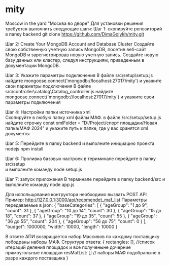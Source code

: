 # mity
Moscow in the yard
"Москва во дворе"
Для установки решения требуется выполнить следующие шаги:
Шаг 1: скопируйте репозиторий в папку backend
git clone https://github.com/DimaGolykh/mity.git
 
Шаг 2: Create Your MongoDB Account and Database Cluster
Создайте свою собственную учетную запись MongoDB, посетив веб-сайт MongoDB и зарегистрировав новую учетную запись.
Создайте новую базу данных или кластер, следуя инструкциям, приведенным в документации MongoDB. 

Шаг 3: Укажите параметры подключения
 В файле  src\setup\setup.js найдите mongoose.connect('mongodb://localhost:27017/mity') и укажите свои параметры подключения
 В файле src\controller\catalog\Catalog_controller.js найдите mongoose.connect('mongodb://localhost:27017/mity') и укажите свои параметры подключения

Шаг 4: Настройки папки источника xml   
Скопируйте в любую папку xml файлы МАФ.
в файле /src/setup/setup.js найдите строчку const xmlFolder = "D:/Project/спорт площадки/Новая папка/МАФ 2024" и укажите путь к папке, где у вас хранятся xml документы

Шаг 5: 
Перейдите в папку backend и выполните инициацию проекта nodejs
npm install

Шаг 6: Проливка базовых настроек
в териминале перейдите в папку src\setup\
и выполните команду
node setup.js

Шаг 7: запуск приложения
В терминале перейдите в папку backend/src и выполните команду 
node app.js


Для испольщования контруктора необходимо вызвать POST API
Пример: http://127.0.0.1:3000/api/recomendet_maf_list
Параметры передаваемые в json:
   {
  "baseCategories": [
    { "ageGroup": "1 до 9", "count": 31 },
    { "ageGroup": "10 до 14", "count": 30 },
    { "ageGroup": "15 до 18", "count": 37 },
    { "ageGroup": "19 до 35", "count": 55 },
    { "ageGroup": "36 до 55", "count": 204 },
    { "ageGroup": "56 до 75", "count": 0 }
  ],
  "budget": 1000000,
  "width": 10000,
  "length": 10000
}

В ответе АПИ возвращается набор Массивов по каждому поставщику пободраны наборы МАФ.
Структура ответа:
 {
    rectangles: [], //список итераций деления площадок и все полученыне дочерние прямоугольные площадки
    resMafList: []  // наборы МАФ подобраныне в разре каждого поставщика
 }
